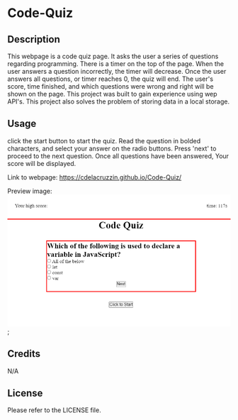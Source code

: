 # Code-Quiz

## Description
This webpage is a code quiz page. It asks the user a series of questions regarding programming. There is a timer on the top of the page. When the user answers a question incorrectly, the timer will decrease. Once the user answers all questions, or timer reaches 0, the quiz will end. The user's score, time finished, and which questions were wrong and right will be shown on the page. This project was built to gain experience using wep API's. This project also solves the problem of storing data in a local storage. 

## Usage
click the start button to start the quiz. Read the question in bolded characters, and select your answer on the radio buttons. Press 'next' to proceed to the next question. Once all questions have been answered, Your score will be displayed.

Link to webpage: https://cdelacruzzin.github.io/Code-Quiz/

Preview image:
![preview:](./assets/Capture.PNG);

## Credits
N/A

## License
Please refer to the LICENSE file.